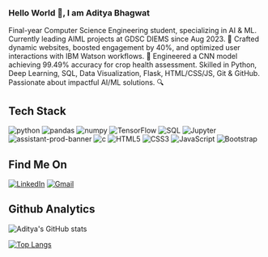 <!--
**aditya432-aiml/aditya432-aiml** is a ✨ _special_ ✨ repository because its `README.md` (this file) appears on your GitHub profile.

Here are some ideas to get you started:

- 🔭 I’m currently working on ...
- 🌱 I’m currently learning ...
- 👯 I’m looking to collaborate on ...
- 🤔 I’m looking for help with ...
- 💬 Ask me about ...
- 📫 How to reach me: ...
- 😄 Pronouns: ...
- ⚡ Fun fact: ...
-->
### Hello World 👋, I am Aditya Bhagwat

Final-year Computer Science Engineering student, specializing in AI & ML. Currently leading AIML projects at GDSC DIEMS since Aug 2023. 🚀 Crafted dynamic websites, boosted engagement by 40%, and optimized user interactions with IBM Watson workflows. 🌱 Engineered a CNN model achieving 99.49% accuracy for crop health assessment. Skilled in Python, Deep Learning, SQL, Data Visualization, Flask, HTML/CSS/JS, Git & GitHub. Passionate about impactful AI/ML solutions. 🔍

## Tech Stack

![python](https://user-images.githubusercontent.com/81558819/194113288-42561749-64d0-4f5c-8a81-e09043976e48.png)
![pandas](https://user-images.githubusercontent.com/81558819/194113339-27a65d1b-3288-4933-a0ee-7ee50d855682.png)
![numpy](https://user-images.githubusercontent.com/81558819/194113359-c4cd7528-7641-4754-889b-53ccf9d7f4a7.png)
![TensorFlow](https://img.shields.io/badge/TensorFlow-100000?style=for-the-badge&logo=TensorFlow&logoColor=FFA500&labelColor=FFFFFF&color=FFFFFF)
![SQL](https://img.shields.io/badge/-SQL-000?style=for-the-badge&logo=MySQL&logoColor=4479A1)
![Jupyter](https://img.shields.io/badge/Jupyter-100000?style=for-the-badge&logo=Jupyter&logoColor=FFA500&labelColor=FFFFFF&color=FFFFFF)
![assistant-prod-banner](https://user-images.githubusercontent.com/81558819/200174163-2b628aa4-4dee-47bc-979e-78c3bdec2025.jpg)
![c](https://user-images.githubusercontent.com/81558819/200174159-e5ae68e1-620a-4e1f-b4bc-c9d286cf9b1c.jpg)
![HTML5](https://img.shields.io/badge/HTML5-E34F26?style=for-the-badge&logo=html5&logoColor=white) 
![CSS3](https://img.shields.io/badge/CSS3-1572B6?style=for-the-badge&logo=css3&logoColor=white) 
![JavaScript](https://img.shields.io/badge/JavaScript-100000?style=for-the-badge&logo=JavaScript&logoColor=000000&labelColor=fff44f&color=fff44f)
![Bootstrap](https://img.shields.io/badge/Bootstrap-100000?style=for-the-badge&logo=Bootstrap&logoColor=FFFFFF&labelColor=7F00FF&color=7F00FF)


## Find Me On

[![LinkedIn](https://img.shields.io/badge/LinkedIn-0077B5?style=for-the-badge&logo=linkedin&logoColor=white)](https://www.linkedin.com/in/aditya-bhagwat-06150620b/)
[![Gmail](https://img.shields.io/badge/Gmail-D14836?style=for-the-badge&logo=gmail&logoColor=white)](mailto:adityabhagwat432@gmail.com)

## Github Analytics

![Aditya's GitHub stats](https://github-readme-stats.vercel.app/api?username=aditya432-aiml&theme=dark&show_icons=true)

[![Top Langs](https://github-readme-stats.vercel.app/api/top-langs/?username=aditya432-aiml&theme=dark&show_icons=true&langs_count=8)](https://github.com/anuraghazra/github-readme-stats)
